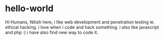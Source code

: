 # hello-world

Hi Humans,
Nitish here, i like web development and penetration testing ie. ethical hacking. i love when i code and hack something.
i also like javascript and php :) i have also find new way to code it.
